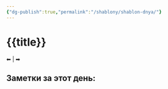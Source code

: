 ```yaml
---
{"dg-publish":true,"permalink":"/shablony/shablon-dnya/"}
---
```


# {{title}}
⬅  |  ➡
## Заметки за этот день:
